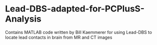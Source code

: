 # Lead-DBS-adapted-for-PCPlusS-Analysis
Contains MATLAB code written by Bill Kaemmerer for using Lead-DBS to locate lead contacts in brain from MR and CT images
